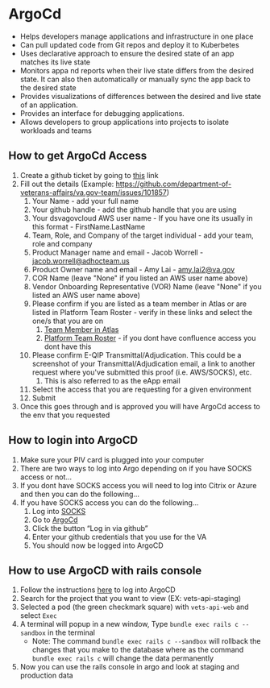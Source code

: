 # ArgoCd 

- Helps developers manage applications and infrastructure in one place
- Can pull updated code from Git repos and deploy it to Kuberbetes
- Uses declarative approach to ensure the desired state of an app matches its live state
- Monitors appa nd reports when their live state differs from the desired state. It can also then automatically or manually sync the app back to the desired state
- Provides visualizations of differences between the desired and live state of an application.
- Provides an interface for debugging applications.
- Allows developers to group applications into projects to isolate workloads and teams

## How to get ArgoCd Access
1. Create a github ticket by going to [this](https://github.com/department-of-veterans-affairs/va.gov-team/issues/new?assignees=&labels=external-request%2Cplatform-tech-team-support%2Cops-access-request&projects=&template=vetsapi-argo-terminal-access.yaml&title=Vets-api+terminal+access+for+%5Bindividual%5D) link
2. Fill out the details (Example: https://github.com/department-of-veterans-affairs/va.gov-team/issues/101857)
    1. Your Name - add your full name
    2. Your github handle - add the github handle that you are using
    3. Your dsvagovcloud AWS user name - If you have one its usually in this format - FirstName.LastName
    4. Team, Role, and Company of the target individual - add your team, role and company
    5. Product Manager name and email - Jacob Worrell - jacob.worrell@adhocteam.us
    6. Product Owner name and email - Amy Lai - amy.lai2@va.gov
    7. COR Name (leave "None" if you listed an AWS user name above)
    8. Vendor Onboarding Representative (VOR) Name (leave "None" if you listed an AWS user name above)
    9. Please confirm if you are listed as a team member in Atlas or are listed in Platform Team Roster - verify in these links and select the one/s that you are on
        1. [Team Member in Atlas](https://www.va.gov/atlas/product_directory/team_members)
        2. [Platform Team Roster](https://id.atlassian.com/login?continue=https%3A%2F%2Fid.atlassian.com%2Fjoin%2Fuser-access%3Fresource%3Dari%253Acloud%253Aconfluence%253A%253Asite%252F10f8a514-fd86-4b32-8ba3-c0bfc6969f88%26continue%3Dhttps%253A%252F%252Fvfs.atlassian.net%252Fwiki%252Fspaces%252FAP%252Fpages%252F1908834623%252FPlatform%252BRoster&application=confluence) - if you dont have confluence access you dont have this
    10. Please confirm E-QIP Transmittal/Adjudication. This could be a screenshot of your Transmittal/Adjudication email, a link to another request where you've submitted this proof (i.e. AWS/SOCKS), etc.
        1. This is also referred to as the eApp email
    11. Select the access that you are requesting for a given environment
    12. Submit
3. Once this goes through and is approved you will have ArgoCd access to the env that you requested

## How to login into ArgoCD
1. Make sure your PIV card is plugged into your computer
2. There are two ways to log into Argo depending on if you have SOCKS access or not...
  1. If you dont have SOCKS access you will need to log into Citrix or Azure and then you can do the following...
  2. If you have SOCKS access you can do the following…
      1. Log into [SOCKS](https://github.com/department-of-veterans-affairs/va.gov-team/blob/master/products/claim-appeal-status/engineering/onboarding/socks-and-sentry-access.md#how-to-get-socks-access)
      2. Go to [ArgoCd](https://argocd.vfs.va.gov)
      3. Click the button “Log in via github”
      4. Enter your github credentials that you use for the VA
      5. You should now be logged into ArgoCD

## How to use ArgoCD with rails console
1. Follow the instructions [here]() to log into ArgoCD
2. Search for the project that you want to view (EX: vets-api-staging)
3. Selected a pod (the green checkmark square) with `vets-api-web` and select `Exec`
4. A terminal will popup in a new window, Type `bundle exec rails c --sandbox` in the terminal
   - Note: The command `bundle exec rails c --sandbox` will rollback the changes that you make to the database where as the command `bundle exec rails c` will change the data permanently
6. Now you can use the rails console in argo and look at staging and production data

